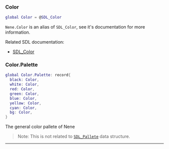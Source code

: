 ### Color

```lua
global Color = @SDL_Color
```

`Nene.Color` is an alias of `SDL_Color`, see it's documentation for more information.

Related SDL documentation:
* [SDL_Color](https://wiki.libsdl.org/SDL_Color)

### Color.Palette

```lua
global Color.Palette: record{
  black: Color,
  white: Color,
  red: Color,
  green: Color,
  blue: Color,
  yellow: Color,
  cyan: Color,
  bg: Color,
}
```

The general color pallete of Nene

> Note: This is not related to [`SDL_Pallete`](https://wiki.libsdl.org/SDL_Palette) data structure.

---
